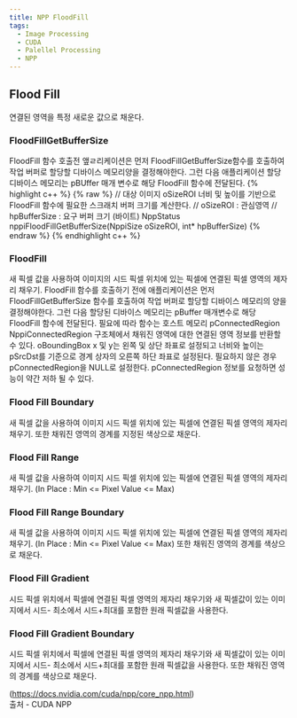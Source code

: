 ```yaml
---
title: NPP FloodFill
tags:
  - Image Processing
  - CUDA
  - Palellel Processing
  - NPP
---
```


## Flood Fill
 연결된 영역을 특정 새로운 값으로 채운다.
<!--more-->
 
### FloodFillGetBufferSize
 FloodFill 함수 호출전 앺ㄹ리케이션은 먼저 FloodFillGetBufferSize함수를 호출하여 작업 버퍼로 할당할 디바이스 메모리양을 결정해야한다. 그런 다음 애플리케이션 할당 디바이스 메모리는 pBUffer 매개 변수로 해당 FloodFill 함수에 전달된다.
 {% highlight c++ %}
   {% raw %}
   // 대상 이미지 oSizeROI 너비 및 높이를 기반으로 FloodFill 함수에 필요한 스크래치 버퍼 크기를 계산한다.
   // oSizeROI : 관심영역
   // hpBufferSize : 요구 버퍼 크기 (바이트)
   NppStatus nppiFloodFillGetBufferSize(NppiSize oSizeROI, int* hpBufferSize)
   {% endraw %}
 {% endhighlight c++ %}
 
### FloodFill
 새 픽셀 값을 사용하여 이미지의 시드 픽셀 위치에 있는 픽셀에 연결된 픽셀 영역의 제자리 채우기.
 FloodFill 함수를 호출하기 전에 애플리케이션은 먼저 FloodFillGetBufferSize 함수를 호출하여 작업 버퍼로 할당할 디바이스 메모리의 양을 결정해야한다. 그런 다음 할당된 디바이스 메모리는 pBuffer 매개변수로 해당 FloodFill 함수에 전달된다.
 필요에 따라 함수는 호스트 메모리 pConnectedRegion NppiConnectedRegion 구조체에서 채워진 영역에 대한 연결된 영역 정보를 반환할 수 있다. oBoundingBox x 및 y는 왼쪽 및 상단 좌표로 설정되고 너비와 높이는 pSrcDst를 기준으로 경계 상자의 오른쪽 하단 좌표로 설정된다. 필요하지 않은 경우 pConnectedRegion을 NULL로 설정한다. pConnectedRegion 정보를 요청하면 성능이 약간 저하 될 수 있다.

### Flood Fill Boundary
 새 픽셀 값을 사용하여 이미지 시드 픽셀 위치에 있는 픽셀에 연결된 픽셀 영역의 제자리 채우기. 또한 채워진 영역의 경계를 지정된 색상으로 채운다.

### Flood Fill Range
 새 픽셀 값을 사용하여 이미지 시드 픽셀 위치에 있는 픽셀에 연결된 픽셀 영역의 제자리 채우기. (In Place : Min <= Pixel Value <= Max)

### Flood Fill Range Boundary
 새 픽셀 값을 사용하여 이미지 시드 픽셀 위치에 있는 픽셀에 연결된 픽셀 영역의 제자리 채우기. (In Place : Min <= Pixel Value <= Max) 또한 채워진 영역의 경계를 색상으로 채운다.
### Flood Fill Gradient
 시드 픽셀 위치에서 픽셀에 연결된 픽셀 영역의 제자리 채우기와 새 픽셀값이 있는 이미지에서 시드- 최소에서 시드+최대를 포함한 원래 픽셀값을 사용한다.

### Flood Fill Gradient Boundary
 시드 픽셀 위치에서 픽셀에 연결된 픽셀 영역의 제자리 채우기와 새 픽셀값이 있는 이미지에서 시드- 최소에서 시드+최대를 포함한 원래 픽셀값을 사용한다. 또한 채워진 영역의 경계를 색상으로 채운다.

 (https://docs.nvidia.com/cuda/npp/core_npp.html)  
출처 - CUDA NPP